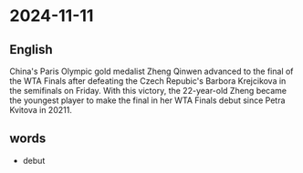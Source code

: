 # 2024-11-11

## English
China's Paris Olympic gold medalist Zheng
Qinwen advanced to the final of the WTA
Finals after defeating the Czech Repubic's
Barbora Krejcikova in the semifinals on
Friday. With this victory, the 22-year-old
Zheng became the youngest player to make
the final in her WTA Finals debut since
Petra Kvitova in 20211.

## words
* debut
